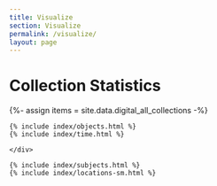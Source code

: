 ```yaml
---
title: Visualize
section: Visualize
permalink: /visualize/
layout: page
---
```


<h1 class="py-4">Collection Statistics</h1>

{%- assign items = site.data.digital_all_collections -%}
<div class="row">
  <div class="col-md-8">

    {% include index/objects.html %}
    {% include index/time.html %}
    
    </div>
  <div class="col-md-4">  

    {% include index/subjects.html %}
    {% include index/locations-sm.html %}

  </div>

  
</div>
